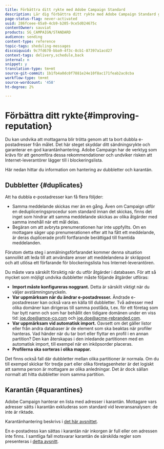 ```yaml
---
title: Förbättra ditt rykte med Adobe Campaign Standard
description: Lär dig förbättra ditt rykte med Adobe Campaign Standard genom att hantera dubbla e-postadresser och karantän.
page-status-flag: never-activated
uuid: 286fceee-65a9-4cb9-b205-9ce5d024675c
contentOwner: sauviat
products: SG_CAMPAIGN/STANDARD
audience: sending
content-type: reference
topic-tags: sheduling-messages
discoiquuid: 9c7fd670-bba9-4f3c-8cb1-87397a1acd27
context-tags: delivery,schedule,back
internal: n
snippet: y
translation-type: tm+mt
source-git-commit: 1b1fb4a0dc0f7881e24e10f8ac171feab2ac8cba
workflow-type: tm+mt
source-wordcount: '458'
ht-degree: 2%

---
```



# Förbättra ditt rykte{#improving-reputation}

Du kan undvika att mottagarna blir trötta genom att ta bort dubbla e-postadresser från målet. Det här steget skyddar ditt sändningsrykte och garanterar en god karantänhantering. Adobe Campaign har de verktyg som krävs för att genomföra dessa rekommendationer och undviker risken att Internet-leverantörer lägger till i blockeringslista.

Här nedan hittar du information om hantering av dubbletter och karantän.

## Dubbletter {#duplicates}

Att ha dubbla e-postadresser kan få flera följder:
* Samma meddelande skickas mer än en gång. Även om Campaign utför en dedupliceringsprocedur som standard innan det skickas, finns det inget som hindrar att samma meddelande skickas av olika åtgärder med samma innehåll när ett mål delas.
* Begäran om att avbryta prenumerationen har inte uppfyllts. Om en mottagare säger upp prenumerationen efter att ha fått ett meddelande, är deras duplicerade profil fortfarande berättigad till framtida meddelanden.

Förutom detta steg i anmälningsförfarandet kommer denna situation sannolikt att leda till att användare anser att meddelandena är skräppost och att utlösa ett förfarande för blockeringslista hos Internet-leverantören.

Du måste vara särskilt försiktig när du utför åtgärder i databasen. För att så mycket som möjligt undvika dubbletter måste följande åtgärder utföras:
* **Import måste konfigureras noggrant.** Detta är särskilt viktigt när du väljer avstämningsnyckeln.
* **Var uppmärksam när du ändrar e-postadresser.** Ändrade e-postadresser kan också vara en källa till dubbletter. Två adresser med olika domäner kan dirigeras till samma postlåda, t.ex. för ett företag som har bytt namn och som har behållit den tidigare domänen under en viss tid: joe.doe@amce-co.com och joe.doe@acme-rebranded.com.
* **Var uppmärksam vid automatisk import.** Oavsett om det gäller listor eller från andra databaser är de element som ska beaktas när profiler hanteras. Vad händer när du tar bort eller flyttar en profil i en annan partition? Den kan återskapas i den inledande partitionen med en automatisk import, till exempel när en inköpsorder placeras.
* **Profilerna ska sorteras i olika mappar.**

Det finns också fall där dubbletter mellan olika partitioner är normala. Om du till exempel skickar för tredje part eller olika företagsenheter är det logiskt att samma person är mottagare av olika anledningar. Det är dock sällan normalt att hitta dubbletter inom samma partition.

## Karantän {#quarantines}

Adobe Campaign hanterar en lista med adresser i karantän. Mottagare vars adresser sätts i karantän exkluderas som standard vid leveransanalysen: de inte är riktade.

Karantänhantering beskrivs i [det här avsnittet](../../sending/using/understanding-quarantine-management.md).

En e-postadress kan sättas i karantän när inkorgen är full eller om adressen inte finns. I samtliga fall motsvarar karantän de särskilda regler som presenteras i [detta avsnitt](../../sending/using/understanding-quarantine-management.md#conditions-for-sending-an-address-to-quarantine).
